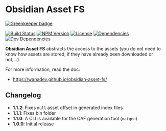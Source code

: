 # Obsidian Asset FS

[![Greenkeeper badge](https://badges.greenkeeper.io/wanadev/obsidian-asset-fs.svg)](https://greenkeeper.io/)

[![Build Status](https://travis-ci.org/wanadev/obsidian-asset-fs.svg?branch=master)](https://travis-ci.org/wanadev/obsidian-asset-fs)
[![NPM Version](http://img.shields.io/npm/v/obsidian-asset-fs.svg?style=flat)](https://www.npmjs.com/package/obsidian-asset-fs)
[![License](http://img.shields.io/npm/l/obsidian-asset-fs.svg?style=flat)](https://github.com/wanadev/obsidian-asset-fs/blob/master/LICENSE)
[![Dependencies](https://img.shields.io/david/wanadev/obsidian-asset-fs.svg?maxAge=2592000)]()
[![Dev Dependencies](https://img.shields.io/david/dev/wanadev/obsidian-asset-fs.svg?maxAge=2592000)]()

**Obsidian Asset FS** abstracts the access to the assets (you do not need to
know how assets are stored, if they have already been downloaded or not,...).

For more information, read the doc:

* https://wanadev.github.io/obsidian-asset-fs/


## Changelog

* **1.1.2**: Fixes `null` asset offset in generated index files
* **1.1.1**: Fixes bin folder
* **1.1.0**: A CLI is available for the OAF generation tool (`oafgen`)
* **1.0.0**: Initial release
